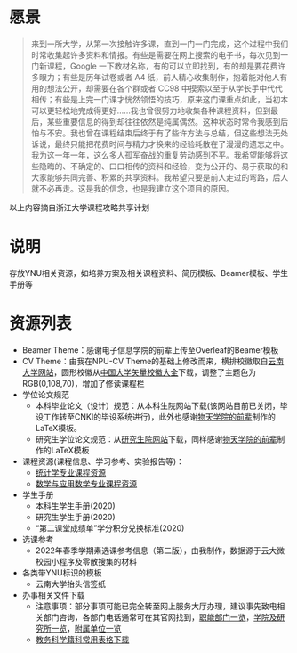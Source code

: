 # 愿景

> 来到一所大学，从第一次接触许多课，直到一门一门完成，这个过程中我们时常收集起许多资料和情报。有些是需要在网上搜索的电子书，每次见到一门新课程，Google 一下教材名称，有的可以立即找到，有的却是要花费许多眼力；有些是历年试卷或者 A4 纸，前人精心收集制作，抱着能对他人有用的想法公开，却需要在各个群或者 CC98 中摸索以至于从学长手中代代相传；有些是上完一门课才恍然领悟的技巧，原来这门课重点如此，当初本可以更轻松地完成得更好……我也曾很努力地收集各种课程资料，但到最后，某些重要信息的得到却往往依然是纯属偶然。这种状态时常令我感到后怕与不安。我也曾在课程结束后终于有了些许方法与总结，但这些想法无处诉说，最终只能把花费时间与精力才换来的经验耗散在了漫漫的遗忘之中。我为这一年一年，这么多人孤军奋战的重复劳动感到不平。我希望能够将这些隐晦的、不确定的、口口相传的资料和经验，变为公开的、易于获取的和大家能够共同完善、积累的共享资料。我希望只要是前人走过的弯路，后人就不必再走。这是我的信念，也是我建立这个项目的原因。

以上内容摘自浙江大学课程攻略共享计划

# 说明

存放YNU相关资源，如培养方案及相关课程资料、简历模板、Beamer模板、学生手册等

# 资源列表

- Beamer Theme：感谢电子信息学院的前辈上传至Overleaf的Beamer模板
- CV Theme：由我在NPU-CV Theme的基础上修改而来，横排校徽取自[云南大学网站](https://www.ynu.edu.cn/)，圆形校徽从[中国大学矢量校徽大全](https://www.urongda.com/)下载，调整了主题色为RGB(0,108,70)，增加了修读课程栏
- 学位论文规范
    - 本科毕业论文（设计）规范：从本科生院网站下载(该网站目前已关闭，毕设工作转至CNKI的毕设系统进行)，此外也感谢[物天学院的前辈](https://github.com/Astro-Lee)制作的LaTeX模板。
    - 研究生学位论文规范：从[研究生院网站](http://www.grs.ynu.edu.cn/info/1037/1540.htm)下载，同样感谢[物天学院的前辈](https://github.com/Astro-Lee)制作的LaTeX模板
- 课程资源(课程信息、学习参考、实验报告等)：
    - [统计学专业课程资源](./统计学专业课程资源)
    - [数学与应用数学专业课程资源](./数学与应用数学课程资源)
- 学生手册
    - 本科生学生手册(2020)
    - 研究生学生手册(2020)
    - “第二课堂成绩单”学分积分兑换标准(2020)
- 选课参考
    - 2022年春季学期素选课参考信息（第二版），由我制作，数据源于云大微校园小程序及零散搜集的材料
- 各类带YNU标识的模板
    - 云南大学抬头信签纸
- 办事相关文件下载
    - 注意事项：部分事项可能已完全转至网上服务大厅办理，建议事先致电相关部门咨询，各部门电话通常可在其官网找到，[职能部门一览](https://www.ynu.edu.cn/jgsz/znbm.htm)，[学院及研究所一览](https://www.ynu.edu.cn/jgsz/jxkydw.htm)，[附属单位一览](https://www.ynu.edu.cn/jgsz/zsfsdw.htm)
    - [教务科学籍科常用表格下载](https://www.jwc.ynu.edu.cn/info/1007/2614.htm)
